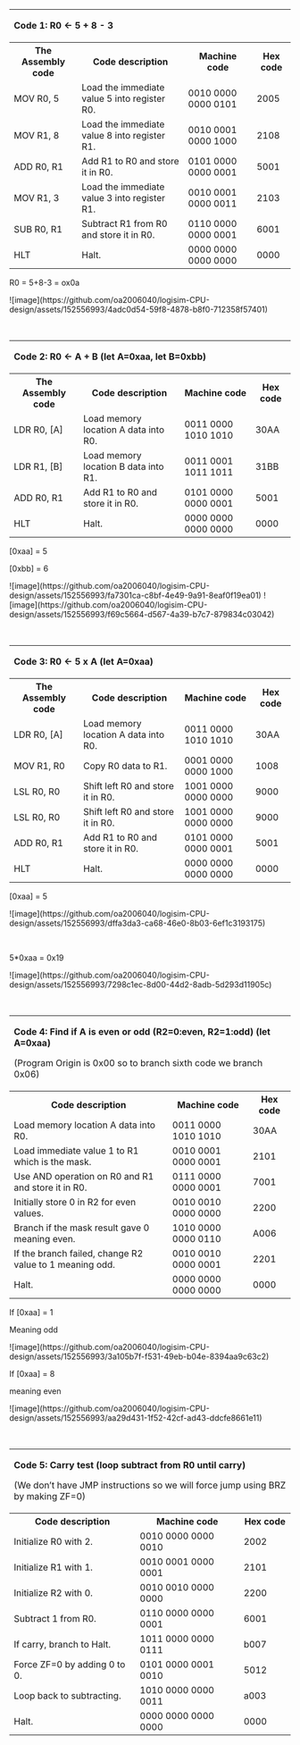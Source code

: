 <table>
<tbody>
<tr>
<td colspan="4" width="664">
<p><strong>Code 1: R0 <strong>&larr;</strong> 5 + 8 - 3</strong></p>
</td>
</tr>
<tr>
<th>The Assembly code</th>
<th>Code description</th>
<th>Machine code</th>
<th>Hex code</th>
</tr>
<!-- Step 1 -->
<tr>
<td>MOV R0, 5</td>
<td>Load the immediate value 5 into register R0.</td>
<td>0010 0000 0000 0101</td>
<td>2005</td>
</tr>
<!-- Step 2 -->
<tr>
<td>MOV R1, 8</td>
<td>Load the immediate value 8 into register R1.</td>
<td>0010 0001 0000 1000</td>
<td>2108</td>
</tr>
<!-- Step 3 -->
<tr>
<td>ADD R0, R1</td>
<td>Add R1 to R0 and store it in R0.</td>
<td>0101 0000 0000 0001</td>
<td>5001</td>
</tr>
<!-- Step 4 -->
<tr>
<td>MOV R1, 3</td>
<td>Load the immediate value 3 into register R1.</td>
<td>0010 0001 0000 0011</td>
<td>2103</td>
</tr>
<!-- Step 5 -->
<tr>
<td>SUB R0, R1</td>
<td>Subtract R1 from R0 and store it in R0.</td>
<td>0110 0000 0000 0001</td>
<td>6001</td>
</tr>
<!-- Step 6 -->
<tr>
<td>HLT</td>
<td>Halt.</td>
<td>0000 0000 0000 0000</td>
<td>0000</td>
</tr>
</tbody>
</table>
<p>R0 = 5+8-3 = ox0a</p>
![image](https://github.com/oa2006040/logisim-CPU-design/assets/152556993/4adc0d54-59f8-4878-b8f0-712358f57401)
<p>&nbsp;</p>
<table>
<tbody>
<tr>
<td colspan="4">
<p><strong>Code 2: R0 &larr; A + B (let A=0xaa, let B=0xbb)</strong></p>
</td>
</tr>
<tr>
<th>The Assembly code</th>
<th>Code description</th>
<th>Machine code</th>
<th>Hex code</th>
</tr>
<!-- Step 1 -->
<tr>
<td>LDR R0, [A]</td>
<td>Load memory location A data into R0.</td>
<td>0011 0000 1010 1010</td>
<td>30AA</td>
</tr>
<!-- Step 2 -->
<tr>
<td>LDR R1, [B]</td>
<td>Load memory location B data into R1.</td>
<td>0011 0001 1011 1011</td>
<td>31BB</td>
</tr>
<!-- Step 3 -->
<tr>
<td>ADD R0, R1</td>
<td>Add R1 to R0 and store it in R0.</td>
<td>0101 0000 0000 0001</td>
<td>5001</td>
</tr>
<!-- Step 4 -->
<tr>
<td>HLT</td>
<td>Halt.</td>
<td>0000 0000 0000 0000</td>
<td>0000</td>
</tr>
</tbody>
</table>
<p>[0xaa] = 5</p>
<p>[0xbb] = 6</p>
![image](https://github.com/oa2006040/logisim-CPU-design/assets/152556993/fa7301ca-c8bf-4e49-9a91-8eaf0f19ea01)
![image](https://github.com/oa2006040/logisim-CPU-design/assets/152556993/f69c5664-d567-4a39-b7c7-879834c03042)

<p>&nbsp;</p>
<table>
<tbody>
<tr>
<td colspan="3">
<p><strong>Code 3: R0 &larr; 5 x A (let A=0xaa)</strong></p>
</td>
</tr>
<tr>
<th>The Assembly code</th>
<th>Code description</th>
<th>Machine code</th>
<th>Hex code</th>
</tr>
<!-- Step 1 -->
<tr>
<td>LDR R0, [A]</td>
<td>Load memory location A data into R0.</td>
<td>0011 0000 1010 1010</td>
<td>30AA</td>
</tr>
<!-- Step 2 -->
<tr>
<td>MOV R1, R0</td>
<td>Copy R0 data to R1.</td>
<td>0001 0000 0000 1000</td>
<td>1008</td>
</tr>
<!-- Step 3 -->
<tr>
<td>LSL R0, R0</td>
<td>Shift left R0 and store it in R0.</td>
<td>1001 0000 0000 0000</td>
<td>9000</td>
</tr>
<!-- Step 4 -->
<tr>
<td>LSL R0, R0</td>
<td>Shift left R0 and store it in R0.</td>
<td>1001 0000 0000 0000</td>
<td>9000</td>
</tr>
<!-- Step 5 -->
<tr>
<td>ADD R0, R1</td>
<td>Add R1 to R0 and store it in R0.</td>
<td>0101 0000 0000 0001</td>
<td>5001</td>
</tr>
<!-- Step 6 -->
<tr>
<td>HLT</td>
<td>Halt.</td>
<td>0000 0000 0000 0000</td>
<td>0000</td>
</tr>
</tbody>
</table>
<p>[0xaa] = 5</p>
![image](https://github.com/oa2006040/logisim-CPU-design/assets/152556993/dffa3da3-ca68-46e0-8b03-6ef1c3193175)
<p>&nbsp;</p>
<p>5*0xaa = 0x19</p>
![image](https://github.com/oa2006040/logisim-CPU-design/assets/152556993/7298c1ec-8d00-44d2-8adb-5d293d11905c)
<p>&nbsp;</p>
<table>
<tbody>
<tr>
<td colspan="3">
<p><strong>Code 4: Find if A is even or odd (R2=0:even, R2=1:odd) (let A=0xaa)</strong></p>
<p>(Program Origin is 0x00 so to branch sixth code we branch 0x06)</p>
</td>
</tr>
<tr>
<th>Code description</th>
<th>Machine code</th>
<th>Hex code</th>
</tr>
<!-- Step 1 -->
<tr>
<td>Load memory location A data into R0.</td>
<td>0011 0000 1010 1010</td>
<td>30AA</td>
</tr>
<!-- Step 2 -->
<tr>
<td>Load immediate value 1 to R1 which is the mask.</td>
<td>0010 0001 0000 0001</td>
<td>2101</td>
</tr>
<!-- Step 3 -->
<tr>
<td>Use AND operation on R0 and R1 and store it in R0.</td>
<td>0111 0000 0000 0001</td>
<td>7001</td>
</tr>
<!-- Step 4 -->
<tr>
<td>Initially store 0 in R2 for even values.</td>
<td>0010 0010 0000 0000</td>
<td>2200</td>
</tr>
<!-- Step 5 -->
<tr>
<td>Branch if the mask result gave 0 meaning even.</td>
<td>1010 0000 0000 0110</td>
<td>A006</td>
</tr>
<!-- Step 6 -->
<tr>
<td>If the branch failed, change R2 value to 1 meaning odd.</td>
<td>0010 0010 0000 0001</td>
<td>2201</td>
</tr>
<!-- Step 7 -->
<tr>
<td>Halt.</td>
<td>0000 0000 0000 0000</td>
<td>0000</td>
</tr>
</tbody>
</table>
<p>If [0xaa] = 1</p>
<p>Meaning odd</p>
![image](https://github.com/oa2006040/logisim-CPU-design/assets/152556993/3a105b7f-f531-49eb-b04e-8394aa9c63c2)

<p>If [0xaa] = 8</p>
<p>meaning even</p>
![image](https://github.com/oa2006040/logisim-CPU-design/assets/152556993/aa29d431-1f52-42cf-ad43-ddcfe8661e11)

<p>&nbsp;</p>
<table>
<tbody>
<tr>
<td colspan="3">
<p><strong>Code 5: Carry test (loop subtract from R0 until carry)</strong></p>
<p>(We don&rsquo;t have JMP instructions so we will force jump using BRZ by making ZF=0)</p>
</td>
</tr>
<tr>
<th>Code description</th>
<th>Machine code</th>
<th>Hex code</th>
</tr>
<!-- Step 1 -->
<tr>
<td>Initialize R0 with 2.</td>
<td>0010 0000 0000 0010</td>
<td>2002</td>
</tr>
<!-- Step 2 -->
<tr>
<td>Initialize R1 with 1.</td>
<td>0010 0001 0000 0001</td>
<td>2101</td>
</tr>
<!-- Step 3 -->
<tr>
<td>Initialize R2 with 0.</td>
<td>0010 0010 0000 0000</td>
<td>2200</td>
</tr>
<!-- Step 4 -->
<tr>
<td>Subtract 1 from R0.</td>
<td>0110 0000 0000 0001</td>
<td>6001</td>
</tr>
<!-- Step 5 -->
<tr>
<td>If carry, branch to Halt.</td>
<td>1011 0000 0000 0111</td>
<td>b007</td>
</tr>
<!-- Step 6 -->
<tr>
<td>Force ZF=0 by adding 0 to 0.</td>
<td>0101 0000 0001 0010</td>
<td>5012</td>
</tr>
<!-- Step 7 -->
<tr>
<td>Loop back to subtracting.</td>
<td>1010 0000 0000 0011</td>
<td>a003</td>
</tr>
<!-- Step 8 -->
<tr>
<td>Halt.</td>
<td>0000 0000 0000 0000</td>
<td>0000</td>
</tr>
</tbody>
</table>
